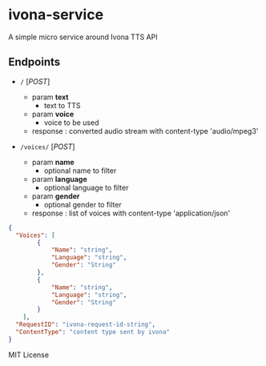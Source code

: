 # ivona-service
A simple micro service around Ivona TTS API


Endpoints
----------
   

- `/` [*POST*]
    - param **text**
        - text to TTS
    - param **voice**
        - voice to be used
    - response : converted audio stream with content-type 'audio/mpeg3'

- `/voices/` [*POST*]
    - param **name**
        - optional name to filter
    - param **language**
        - optional language to filter
    - param **gender**
        - optional gender to filter
    - response : list of voices with content-type 'application/json'
```json
{
  "Voices": [
        { 
            "Name": "string",
            "Language": "string",
            "Gender": "String"
        },
        { 
            "Name": "string",
            "Language": "string",
            "Gender": "String"
        }
    ],
  "RequestID": "ivona-request-id-string",
  "ContentType": "content type sent by ivona"
}
```


MIT License

